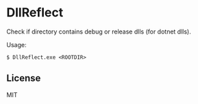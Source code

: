 # DllReflect

Check if directory contains debug or release dlls (for dotnet dlls).

Usage: 
```
$ DllReflect.exe <ROOTDIR>
```

## License

MIT

